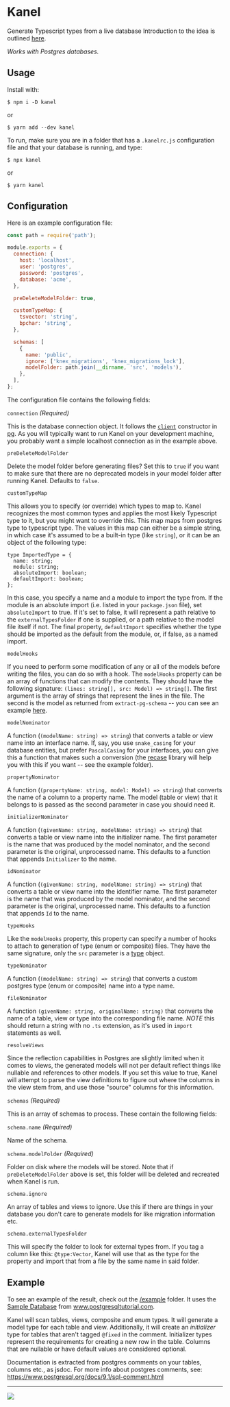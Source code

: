 # Kanel

Generate Typescript types from a live database
Introduction to the idea is outlined [here](https://medium.com/@kristiandupont/generating-typescript-types-from-postgres-48661868ef84).

_Works with Postgres databases._

## Usage

Install with:

```
$ npm i -D kanel
```

or

```
$ yarn add --dev kanel
```

To run, make sure you are in a folder that has a `.kanelrc.js` configuration file and that your database is running, and type:

```
$ npx kanel
```

or

```
$ yarn kanel
```

## Configuration

Here is an example configuration file:

```javascript
const path = require('path');

module.exports = {
  connection: {
    host: 'localhost',
    user: 'postgres',
    password: 'postgres',
    database: 'acme',
  },

  preDeleteModelFolder: true,

  customTypeMap: {
    tsvector: 'string',
    bpchar: 'string',
  },

  schemas: [
    {
      name: 'public',
      ignore: ['knex_migrations', 'knex_migrations_lock'],
      modelFolder: path.join(__dirname, 'src', 'models'),
    },
  ],
};
```

The configuration file contains the following fields:

`connection` _(Required)_

This is the database connection object. It follows the [`client`](https://node-postgres.com/api/client) constructor in [pg](https://www.npmjs.com/package/pg). As you will typically want to run Kanel on your development machine, you probably want a simple localhost connection as in the example above.

`preDeleteModelFolder`

Delete the model folder before generating files? Set this to `true` if you want to make sure that there are no deprecated models in your model folder after running Kanel. Defaults to `false`.

`customTypeMap`

This allows you to specify (or override) which types to map to. Kanel recognizes the most common types and applies the most likely Typescript type to it, but you might want to override this. This map maps from postgres type to typescript type.
The values in this map can either be a simple string, in which case it's assumed to be a built-in type (like `string`), or it can be an object of the following type:

```
type ImportedType = {
  name: string;
  module: string;
  absoluteImport: boolean;
  defaultImport: boolean;
};
```

In this case, you specify a name and a module to import the type from. If the module is an absolute import (i.e. listed in your `package.json` file), set `absoluteImport` to true. If it's set to false, it will represent a path relative to the `externalTypesFolder` if one is supplied, or a path relative to the model file itself if not. The final property, `defaultImport` specifies whether the type should be imported as the default from the module, or, if false, as a named import.

`modelHooks`

If you need to perform some modification of any or all of the models before writing the files, you can do so with a hook. The `modelHooks` property can be an array of functions that can modify the contents. They should have the following signature: `(lines: string[], src: Model) => string[]`. The first argument is the array of strings that represent the lines in the file. The second is the model as returned from `extract-pg-schema` -- you can see an example [here](https://github.com/kristiandupont/extract-pg-schema#table).

`modelNominator`

A function (`(modelName: string) => string`) that converts a table or view name into an interface name. If, say, you use `snake_casing` for your database entities, but prefer `PascalCasing` for your interfaces, you can give this a function that makes such a conversion (the [recase](https://www.npmjs.com/package/@kristiandupont/recase) library will help you with this if you want -- see the example folder).

`propertyNominator`

A function (`(propertyName: string, model: Model) => string`) that converts the name of a column to a property name. The model (table or view) that it belongs to is passed as the second parameter in case you should need it.

`initializerNominator`

A function (`(givenName: string, modelName: string) => string`) that converts a table or view name into the initializer name. The first parameter is the name that was produced by the model nominator, and the second parameter is the original, unprocessed name. This defaults to a function that appends `Initializer` to the name.

`idNominator`

A function (`(givenName: string, modelName: string) => string`) that converts a table or view name into the identifier name. The first parameter is the name that was produced by the model nominator, and the second parameter is the original, unprocessed name. This defaults to a function that appends `Id` to the name.

`typeHooks`

Like the `modelHooks` property, this property can specify a number of hooks to attach to generation of type (enum or composite) files. They have the same signature, only the `src` parameter is a [type](https://github.com/kristiandupont/extract-pg-schema#type) object.

`typeNominator`

A function (`(modelName: string) => string`) that converts a custom postgres type (enum or composite) name into a type name.

`fileNominator`

A function `(givenName: string, originalName: string)` that converts the name of a table, view or type into the corresponding file name. _NOTE_ this should return a string with no `.ts` extension, as it's used in `import` statements as well.

`resolveViews`

Since the reflection capabilities in Postgres are slightly limited when it comes to views, the generated models will not per default reflect things like nullable and references to other models. If you set this value to true, Kanel will attempt to parse the view definitions to figure out where the columns in the view stem from, and use those "source" columns for this information.

`schemas` _(Required)_

This is an array of schemas to process.
These contain the following fields:

`schema.name` _(Required)_

Name of the schema.

`schema.modelFolder` _(Required)_

Folder on disk where the models will be stored. Note that if `preDeleteModelFolder` above is set, this folder will be deleted and recreated when Kanel is run.

`schema.ignore`

An array of tables and views to ignore. Use this if there are things in your database you don't care to generate models for like migration information etc.

`schema.externalTypesFolder`

This will specify the folder to look for external types from. If you tag a column like this: `@type:Vector`, Kanel will use that as the type for the property and import that from a file by the same name in said folder.

## Example

To see an example of the result, check out the [/example](example) folder. It uses the [Sample Database](https://www.postgresqltutorial.com/postgresql-sample-database/) from www.postgresqltutorial.com.

Kanel will scan tables, views, composite and enum types. It will generate a model type for each table and view. Additionally, it will create an _initializer_ type for tables that aren't tagged `@fixed` in the comment. Initializer types
represent the requirements for creating a new row in the table. Columns that are nullable or have default values are considered optional.

Documentation is extracted from postgres comments on your tables, columns etc., as jsdoc.
For more info about postgres comments, see: https://www.postgresql.org/docs/9.1/sql-comment.html

---

<img src="https://images.unsplash.com/photo-1530991472021-ce0e43475f6e?ixlib=rb-1.2.1&ixid=eyJhcHBfaWQiOjEyMDd9&auto=format&fit=crop&w=1350&q=80" />
